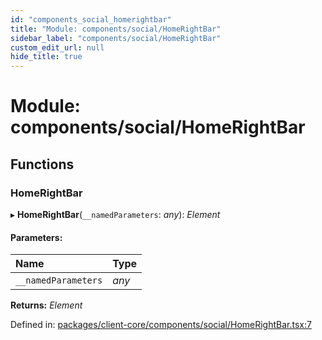 ```yaml
---
id: "components_social_homerightbar"
title: "Module: components/social/HomeRightBar"
sidebar_label: "components/social/HomeRightBar"
custom_edit_url: null
hide_title: true
---
```


# Module: components/social/HomeRightBar

## Functions

### HomeRightBar

▸ **HomeRightBar**(`__namedParameters`: *any*): *Element*

#### Parameters:

Name | Type |
:------ | :------ |
`__namedParameters` | *any* |

**Returns:** *Element*

Defined in: [packages/client-core/components/social/HomeRightBar.tsx:7](https://github.com/xr3ngine/xr3ngine/blob/66a84a950/packages/client-core/components/social/HomeRightBar.tsx#L7)
